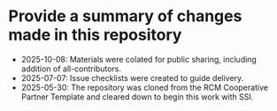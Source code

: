 # Provide a summary of changes made in this repository

- 2025-10-08: Materials were colated for public sharing, including addition of all-contributors.
- 2025-07-07: Issue checklists were created to guide delivery.
- 2025-05-30: The repository was cloned from the RCM Cooperative Partner Template and cleared down to begin this work with SSI.
